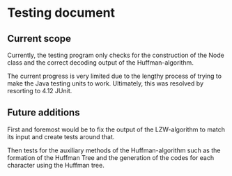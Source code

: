 # Testing document

## Current scope

Currently, the testing program only checks for the construction of the Node class and the correct decoding output of the Huffman-algorithm.

The current progress is very limited due to the lengthy process of trying to make the Java testing units to work. Ultimately, this was resolved by resorting to 4.12 JUnit. 

## Future additions

First and foremost would be to fix the output of the LZW-algorithm to match its input and create tests around that.

Then tests for the auxiliary methods of the Huffman-algorithm such as the formation of the Huffman Tree and the generation of the codes for each character using the Huffman tree. 


